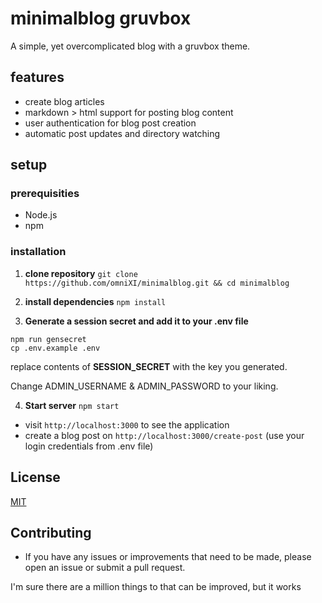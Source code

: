 # minimalblog gruvbox

A simple, yet overcomplicated blog with a gruvbox theme.

## features
- create blog articles
- markdown > html support for posting blog content
- user authentication for blog post creation
- automatic post updates and directory watching

## setup

### prerequisities

- Node.js
- npm

### installation

1. **clone repository**
`git clone https://github.com/omniXI/minimalblog.git && cd minimalblog`

2. **install dependencies**
`npm install`

3. **Generate a session secret and add it to your .env file**
```
npm run gensecret
cp .env.example .env
```
replace contents of **SESSION_SECRET** with the key you generated.

Change ADMIN_USERNAME & ADMIN_PASSWORD to your liking.

4. **Start server**
`npm start`

- visit `http://localhost:3000` to see the application
- create a blog post on `http://localhost:3000/create-post` (use your login credentials from .env file)

## License

[MIT](https://choosealicense.com/licenses/mit/)

## Contributing
- If you have any issues or improvements that need to be made, please open an issue or submit a pull request.


I'm sure there are a million things to that can be improved, but it works

